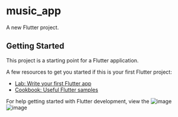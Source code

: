 # music_app

A new Flutter project.

## Getting Started

This project is a starting point for a Flutter application.

A few resources to get you started if this is your first Flutter project:

- [Lab: Write your first Flutter app](https://docs.flutter.dev/get-started/codelab)
- [Cookbook: Useful Flutter samples](https://docs.flutter.dev/cookbook)

For help getting started with Flutter development, view the
![image](https://user-images.githubusercontent.com/117489096/215220178-6fc04d90-0231-478f-bcfb-81ba1abf2f78.png)
![image](https://user-images.githubusercontent.com/117489096/215220185-bd821a3b-de9b-40f7-9007-b5c229bfd0e5.png)
